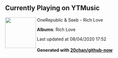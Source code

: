 ## Currently Playing on YTMusic

[<img align="left" width="100" src="https://lh3.googleusercontent.com/EVwBZ4AMoFvfiq2j9KSNnvAkxoSbOUwJZaPHLDoQBjg7dceBxxw-awSxISEUASOgq3FnyAnxAtOllNqoAA">](https://music.youtube.com/channel/UCrrbm1toLPud8fFIisPuxpg)

OneRepublic & Seeb - Rich Love

**Albums**: Rich Love

Last updated at 08/04/2020 17:52

#### Generated with [20chan/github-now](https://github.com/20chan/github-now)


<!--
**20chan/20chan** is a ✨ _special_ ✨ repository because its `README.md` (this file) appears on your GitHub profile.

Here are some ideas to get you started:

- 🔭 I’m currently working on ...
- 🌱 I’m currently learning ...
- 👯 I’m looking to collaborate on ...
- 🤔 I’m looking for help with ...
- 💬 Ask me about ...
- 📫 How to reach me: ...
- 😄 Pronouns: ...
- ⚡ Fun fact: ...
-->
